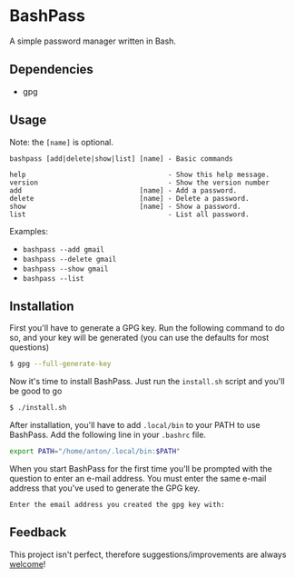 # BashPass
A simple password manager written in Bash.

## Dependencies
- gpg

## Usage
Note: the `[name]` is optional.

```
bashpass [add|delete|show|list] [name] - Basic commands

help                                   - Show this help message.
version                                - Show the version number
add                             [name] - Add a password.
delete                          [name] - Delete a password.
show                            [name] - Show a password.
list                                   - List all password.
```

Examples: 
- `bashpass --add gmail`
- `bashpass --delete gmail`
- `bashpass --show gmail`
- `bashpass --list`

## Installation
First you'll have to generate a GPG key. Run the following command to do so, and your key will be generated (you can use the defaults for most questions)

```bash
$ gpg --full-generate-key
```

Now it's time to install BashPass. Just run the `install.sh` script and you'll be good to go

```bash
$ ./install.sh
```

After installation, you'll have to add `.local/bin` to your PATH to use BashPass. Add the following line in your `.bashrc` file.

```bash
export PATH="/home/anton/.local/bin:$PATH"
```

When you start BashPass for the first time you'll be prompted with the question to enter an e-mail address. You must enter the same e-mail address that you've used to generate the GPG key.

```
Enter the email address you created the gpg key with:
```

## Feedback
This project isn't perfect, therefore suggestions/improvements are always [welcome](https://github.com/TuX-sudo/BashPass/issues)!
